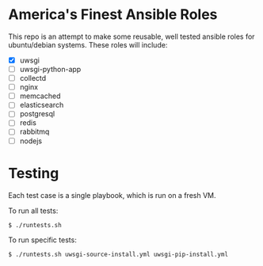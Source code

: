 # America's Finest Ansible Roles

This repo is an attempt to make some reusable, well tested ansible roles for ubuntu/debian systems. These roles will include:

- [x] uwsgi
- [ ] uwsgi-python-app
- [ ] collectd
- [ ] nginx
- [ ] memcached
- [ ] elasticsearch
- [ ] postgresql
- [ ] redis
- [ ] rabbitmq
- [ ] nodejs

# Testing

Each test case is a single playbook, which is run on a fresh VM.

To run all tests:

    $ ./runtests.sh

To run specific tests:

    $ ./runtests.sh uwsgi-source-install.yml uwsgi-pip-install.yml